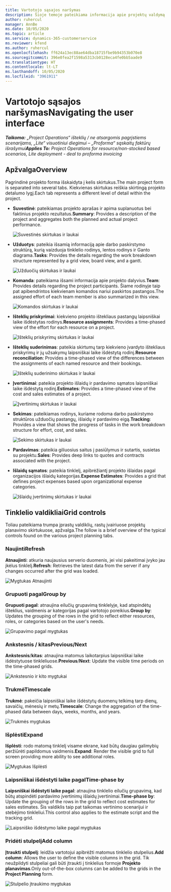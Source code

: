 ```yaml
---
title: Vartotojo sąsajos naršymas
description: Šioje temoje pateikiama informacija apie projektų valdymą „Dynamics 365 Project Operations“.
author: ruhercul
manager: AnnBe
ms.date: 10/05/2020
ms.topic: article
ms.service: dynamics-365-customerservice
ms.reviewer: kfend
ms.author: ruhercul
ms.openlocfilehash: ff624a13ec88ae64dba18715fbe9b94353b070e8
ms.sourcegitcommit: 396e0fea2f1598a5313cb0128eca4fe0bb5aade9
ms.translationtype: HT
ms.contentlocale: lt-LT
ms.lasthandoff: 10/05/2020
ms.locfileid: "3961911"
---
```

# <a name="navigating-the-user-interface"></a><span data-ttu-id="25cb4-103">Vartotojo sąsajos naršymas</span><span class="sxs-lookup"><span data-stu-id="25cb4-103">Navigating the user interface</span></span>

<span data-ttu-id="25cb4-104">_**Taikoma:** „Project Operations“ išteklių / ne atsargomis pagrįstiems scenarijams, „Lite“ visuotiniui diegimui – „Proforma“ sąskaitų faktūrų išrašymui_</span><span class="sxs-lookup"><span data-stu-id="25cb4-104">_**Applies To:** Project Operations for resource/non-stocked based scenarios, Lite deployment - deal to proforma invoicing_</span></span>

## <a name="overview"></a><span data-ttu-id="25cb4-105">Apžvalga</span><span class="sxs-lookup"><span data-stu-id="25cb4-105">Overview</span></span>

<span data-ttu-id="25cb4-106">Pagrindinė projekto forma išskaidyta į kelis skirtukus.</span><span class="sxs-lookup"><span data-stu-id="25cb4-106">The main project form is separated into several tabs.</span></span> <span data-ttu-id="25cb4-107">Kiekvienas skirtukas reiškia skirtingą projekto detalumo lygį.</span><span class="sxs-lookup"><span data-stu-id="25cb4-107">Each tab represents a different level of detail within the project.</span></span>

- <span data-ttu-id="25cb4-108">**Suvestinė**: pateikiamas projekto aprašas ir apima suplanuotus bei faktinius projekto rezultatus.</span><span class="sxs-lookup"><span data-stu-id="25cb4-108">**Summary**: Provides a description of the project and aggregates both the planned and actual project performance.</span></span>

    ![Suvestinės skirtukas ir laukai](media/navigation7.png)

- <span data-ttu-id="25cb4-110">**Užduotys**: pateikia išsamią informaciją apie darbo paskirstymo struktūrą, kurią vaizduoja tinklelio rodinys, lentos rodinys ir Ganto diagrama.</span><span class="sxs-lookup"><span data-stu-id="25cb4-110">**Tasks**: Provides the details regarding the work breakdown structure represented by a grid view, board view, and a gantt.</span></span>

    ![Užduočių skirtukas ir laukai](media/navigation8.png)

- <span data-ttu-id="25cb4-112">**Komanda**: pateikiama išsami informacija apie projekto dalyvius.</span><span class="sxs-lookup"><span data-stu-id="25cb4-112">**Team**: Provides details regarding the project participants.</span></span> <span data-ttu-id="25cb4-113">Šiame rodinyje taip pat apibendrintos kiekvienam komandos nariui paskirtos pastangos.</span><span class="sxs-lookup"><span data-stu-id="25cb4-113">The assigned effort of each team member is also summarized in this view.</span></span>

    ![Komandos skirtukas ir laukai](media/navigation9.png)

- <span data-ttu-id="25cb4-115">**Išteklių priskyrimai**: kiekvieno projekto ištekliaus pastangų laipsniškai laike išdėstytas rodinys.</span><span class="sxs-lookup"><span data-stu-id="25cb4-115">**Resource assignments**: Provides a time-phased view of the effort for each resource on a project.</span></span>

    ![Išteklių priskyrimų skirtukas ir laukai](media/navigation10.png)

- <span data-ttu-id="25cb4-117">**Išteklių suderinimas**: pateikia skirtumų tarp kiekvieno įvardyto ištekliaus priskyrimų ir jų užsakymų laipsniškai laike išdėstytą rodinį.</span><span class="sxs-lookup"><span data-stu-id="25cb4-117">**Resource reconciliation**: Provides a time-phased view of the differences between the assignments of each named resource and their bookings.</span></span>

    ![Išteklių suderinimo skirtukas ir laukai](media/navigation11.png)

- <span data-ttu-id="25cb4-119">**Įvertinimai**: pateikia projekto išlaidų ir pardavimo sąmatos laipsniškai laike išdėstytą rodinį.</span><span class="sxs-lookup"><span data-stu-id="25cb4-119">**Estimates**: Provides a time-phased view of the cost and sales estimates of a project.</span></span>

    ![Įvertinimų skirtukas ir laukai](media/navigation12.png)

- <span data-ttu-id="25cb4-121">**Sekimas**: pateikiamas rodinys, kuriame rodoma darbo paskirstymo struktūros užduočių pastangų, išlaidų ir pardavimo eigą.</span><span class="sxs-lookup"><span data-stu-id="25cb4-121">**Tracking**: Provides a view that shows the progress of tasks in the work breakdown structure for effort, cost, and sales.</span></span>

    ![Sekimo skirtukas ir laukai](media/navigation13.png)

- <span data-ttu-id="25cb4-123">**Pardavimas**: pateikia giliuosius saitus į pasiūlymus ir sutartis, susietas su projektu.</span><span class="sxs-lookup"><span data-stu-id="25cb4-123">**Sales**: Provides deep links to quotes and contracts associated with the project.</span></span>

- <span data-ttu-id="25cb4-124">**Išlaidų sąmatos**: pateikia tinklelį, apibrėžiantį projekto išlaidas pagal organizacijos išlaidų kategorijas.</span><span class="sxs-lookup"><span data-stu-id="25cb4-124">**Expense Estimates**: Provides a grid that defines project expenses based upon organizational expense categories.</span></span>

    ![Išlaidų įvertinimų skirtukas ir laukai](media/navigation14.png)

## <a name="grid-controls"></a><span data-ttu-id="25cb4-126">Tinklelio valdikliai</span><span class="sxs-lookup"><span data-stu-id="25cb4-126">Grid controls</span></span>

<span data-ttu-id="25cb4-127">Toliau pateikiama trumpa įprastų valdiklių, rastų įvairiuose projektų planavimo skirtukuose, apžvalga.</span><span class="sxs-lookup"><span data-stu-id="25cb4-127">The follow is a brief overview of the typical controls found on the various project planning tabs.</span></span>

### <a name="refresh"></a><span data-ttu-id="25cb4-128">Naujinti</span><span class="sxs-lookup"><span data-stu-id="25cb4-128">Refresh</span></span>

<span data-ttu-id="25cb4-129">**Atnaujinti**: atkuria naujausius serverio duomenis, jei visi pakeitimai įvyko jau įkėlus tinklelį.</span><span class="sxs-lookup"><span data-stu-id="25cb4-129">**Refresh**: Retrieves the latest data from the server if any changes occurred after the grid was loaded.</span></span>

![Mygtukas Atnaujinti](media/navigation7.png)

### <a name="group-by"></a><span data-ttu-id="25cb4-131">Grupuoti pagal</span><span class="sxs-lookup"><span data-stu-id="25cb4-131">Group by</span></span>

<span data-ttu-id="25cb4-132">**Grupuoti pagal**: atnaujina eilučių grupavimą tinklelyje, kad atspindėtų išteklius, vaidmenis ar kategorijas pagal vartotojo poreikius.</span><span class="sxs-lookup"><span data-stu-id="25cb4-132">**Group by**: Updates the grouping of the rows in the grid to reflect either resources, roles, or categories based on the user's needs.</span></span>

![Grupavimo pagal mygtukas](media/navigation6.png)

### <a name="previousnext"></a><span data-ttu-id="25cb4-134">Ankstesnis / kitas</span><span class="sxs-lookup"><span data-stu-id="25cb4-134">Previous/Next</span></span>

<span data-ttu-id="25cb4-135">**Ankstesnis**/**kitas**: atnaujina matomus laikotarpius laipsniškai laike išdėstytuose tinkleliuose.</span><span class="sxs-lookup"><span data-stu-id="25cb4-135">**Previous**/**Next**: Update the visible time periods on the time-phased grids.</span></span>

![Ankstesnio ir kito mygtukai](media/navigation2.png)

### <a name="timescale"></a><span data-ttu-id="25cb4-137">Trukmė</span><span class="sxs-lookup"><span data-stu-id="25cb4-137">Timescale</span></span>

<span data-ttu-id="25cb4-138">**Trukmė**: pakeičia laipsniškai laike išdėstytų duomenų telkimą tarp dienų, savaičių, mėnesių ir metų.</span><span class="sxs-lookup"><span data-stu-id="25cb4-138">**Timescale**: Change the aggregation of the time-phased data between days, weeks, months, and years.</span></span>

![Trukmės mygtukas](media/navigation3.png)

### <a name="expand"></a><span data-ttu-id="25cb4-140">Išplėsti</span><span class="sxs-lookup"><span data-stu-id="25cb4-140">Expand</span></span>

<span data-ttu-id="25cb4-141">**Išplėsti**: rodo matomą tinklelį visame ekrane, kad būtų daugiau galimybių peržiūrėti papildomus vaidmenis.</span><span class="sxs-lookup"><span data-stu-id="25cb4-141">**Expand**: Render the visible grid to full screen providing more ability to see additional roles.</span></span>

![Mygtukas Išplėsti](media/navigation4.png)

### <a name="time-phase-by"></a><span data-ttu-id="25cb4-143">Laipsniškai išdėstyti laike pagal</span><span class="sxs-lookup"><span data-stu-id="25cb4-143">Time-phase by</span></span>

<span data-ttu-id="25cb4-144">**Laipsniškai išdėstyti laike pagal**: atnaujina tinklelio eilučių grupavimą, kad būtų atspindėti pardavimo įvertinimų išlaidų įvertinimai.</span><span class="sxs-lookup"><span data-stu-id="25cb4-144">**Time-phase by**: Update the grouping of the rows in the grid to reflect cost estimates for sales estimates.</span></span> <span data-ttu-id="25cb4-145">Šis valdiklis taip pat taikomas vertinimo scenarijui ir stebėjimo tinkleliui.</span><span class="sxs-lookup"><span data-stu-id="25cb4-145">This control also applies to the estimate script and the tracking grid.</span></span>

![Laipsniško išdėstymo laike pagal mygtukas](media/navigation0.png)

### <a name="add-column"></a><span data-ttu-id="25cb4-147">Pridėti stulpelį</span><span class="sxs-lookup"><span data-stu-id="25cb4-147">Add column</span></span>

<span data-ttu-id="25cb4-148">**Įtraukti stulpelį**: leidžia vartotojui apibrėžti matomus tinklelio stulpelius.</span><span class="sxs-lookup"><span data-stu-id="25cb4-148">**Add column**: Allows the user to define the visible columns in the grid.</span></span> <span data-ttu-id="25cb4-149">Tik neužpildyti stulpeliai gali būti įtraukti į tinklelius formoje **Projekto planavimas**.</span><span class="sxs-lookup"><span data-stu-id="25cb4-149">Only out-of-the-box columns can be added to the grids in the **Project Planning** form.</span></span>

![Stulpelio įtraukimo mygtukas](media/navigation5.png)

